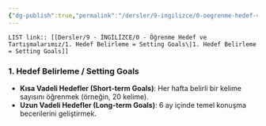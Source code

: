 ```yaml
---
{"dg-publish":true,"permalink":"/dersler/9-ingilizce/0-oegrenme-hedef-ve-tartismalarimiz/1-hedef-belirleme-setting-goals/"}
---
```


`LIST link:: [[Dersler/9 - İNGİLİZCE/0 - Öğrenme Hedef ve Tartışmalarımız/1. Hedef Belirleme = Setting Goals\|1. Hedef Belirleme = Setting Goals]]
`
### 1. Hedef Belirleme / Setting Goals
- **Kısa Vadeli Hedefler (Short-term Goals)**: Her hafta belirli bir kelime sayısını öğrenmek (örneğin, 20 kelime).
- **Uzun Vadeli Hedefler (Long-term Goals)**: 6 ay içinde temel konuşma becerilerini geliştirmek.